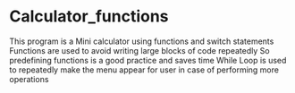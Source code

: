 # Calculator_functions
This program is a Mini calculator using functions and switch statements
Functions are used to avoid writing large blocks of code repeatedly
So predefining functions is a good practice and saves time
While Loop is used to repeatedly make the menu appear for user in case of performing more operations


